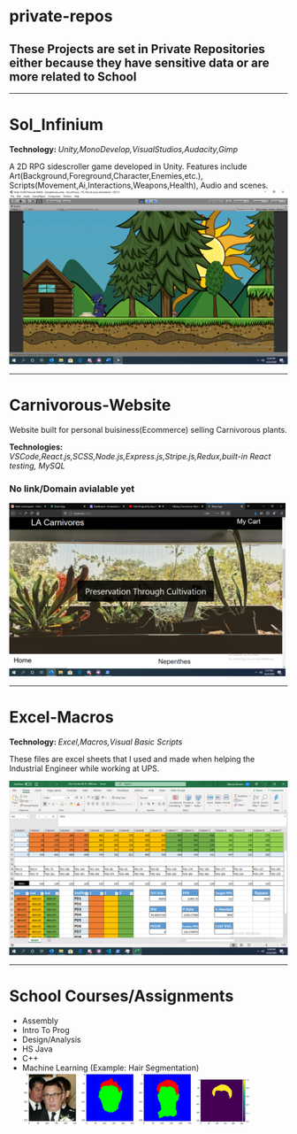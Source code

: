 # private-repos
<h2>These Projects are set in Private Repositories either because they have sensitive data or are more related to School</h2>
<hr>
<h1>Sol_Infinium</h1>
<b>Technology: </b><i>Unity,MonoDevelop,VisualStudios,Audacity,Gimp</i>

A 2D RPG sidescroller game developed in Unity. Features include Art(Background,Foreground,Character,Enemies,etc.), Scripts(Movement,Ai,Interactions,Weapons,Health), Audio and scenes.
<img src="Images/Screenshot%202020-04-24%2020.36.06.png">
<hr>
<h1>Carnivorous-Website</h1>
Website built for personal buisiness(Ecommerce) selling Carnivorous plants.

<b>Technologies: </b><i>VSCode,React.js,SCSS,Node.js,Express.js,Stripe.js,Redux,built-in React testing, MySQL</i>

<h3>No link/Domain avialable yet</h3>

<img src="Images/Screenshot%202020-04-24%2017.27.22.png" width = "500">
<hr>
<h1>Excel-Macros</h1>
<b>Technology: </b><i>Excel,Macros,Visual Basic Scripts</i>

These files are excel sheets that I used and made when helping the Industrial Engineer while working at UPS.

<img src="Images/Screenshot%202020-04-24%2015.36.58.png">
<hr>
<h1>School Courses/Assignments</h1>
<ul>
  <li>Assembly</li>
  <li>Intro To Prog</li>
  <li>Design/Analysis</li>
  <li>HS Java</li>
  <li>C++</li>
  <li>Machine Learning (Example: Hair Segmentation)</li>
  <img src="Images/ML1.png" width = "100">
  <img src="Images/ML2.png" width = "100">
  <img src="Images/ML3.png" width = "100">
  <img src="Images/ML4.png" width = "100">
</ul>
